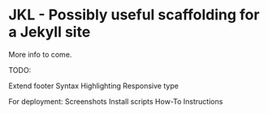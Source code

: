 # JKL - Possibly useful scaffolding for a Jekyll site

More info to come. 


TODO:

Extend footer
Syntax Highlighting
Responsive type


For deployment:
Screenshots
Install scripts
How-To Instructions
